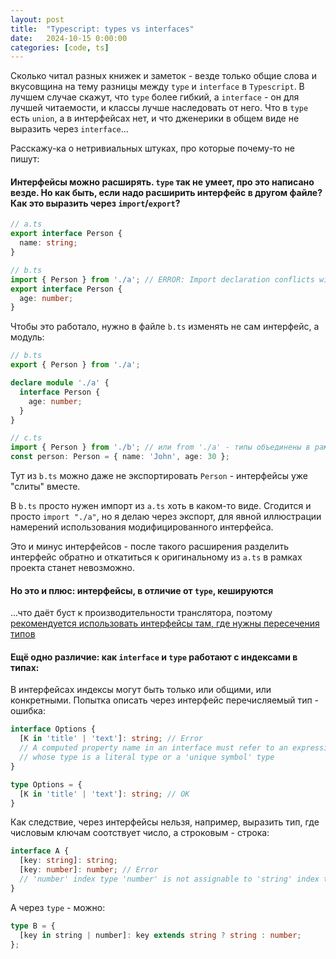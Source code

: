 ```yaml
---
layout: post
title:  "Typescript: types vs interfaces"
date:   2024-10-15 0:00:00
categories: [code, ts]
---
```


Сколько читал разных книжек и заметок - везде только общие слова и вкусовщина на тему разницы между `type` и `interface` в `Typescript`. В лучшем случае скажут, что `type` более гибкий, а `interface` - он для лучшей читаемости, и классы лучше наследовать от него. Что в `type` есть `union`, а в интерфейсах нет, и что дженерики в общем виде не выразить через `interface`...

Расскажу-ка о нетривиальных штуках, про которые почему-то не пишут:

#### Интерфейсы можно расширять. `type` так не умеет, про это написано везде. Но как быть, если надо расширить интерфейс в другом файле? Как это выразить через `import`/`export`?

```ts
// a.ts
export interface Person {
  name: string;
}

// b.ts
import { Person } from './a'; // ERROR: Import declaration conflicts with local declaration of 'Person'
export interface Person {
  age: number;
}
```

Чтобы это работало, нужно в файле `b.ts` изменять не сам интерфейс, а модуль:

```ts
// b.ts
export { Person } from './a';

declare module './a' {
  interface Person {
    age: number;
  }
}

// c.ts
import { Person } from './b'; // или from './a' - типы объединены в рамках всего проекта
const person: Person = { name: 'John', age: 30 };
```

Тут из `b.ts` можно даже не экспортировать `Person` - интерфейсы уже "слиты" вместе.

В `b.ts` просто нужен импорт из `a.ts` хоть в каком-то виде. Сгодится и просто `import "./a"`, но я делаю через экспорт, для явной иллюстрации намерений использования модифицированного интерфейса.

Это и минус интерфейсов - после такого расширения разделить интерфейс обратно и откатиться к оригинальному из `a.ts` в рамках проекта станет невозможно.

#### Но это и плюс: интерфейсы, в отличие от `type`, кешируются

...что даёт буст к производительности транслятора, поэтому [рекомендуется использовать интерфейсы там, где нужны пересечения типов](https://github.com/microsoft/TypeScript/wiki/Performance#preferring-interfaces-over-intersections)

#### Ещё одно различие: как `interface` и `type` работают с индексами в типах:

В интерфейсах индексы могут быть только или общими, или конкретными. Попытка описать через интерфейс перечисляемый тип - ошибка:

```ts
interface Options {
  [K in 'title' | 'text']: string; // Error
  // A computed property name in an interface must refer to an expression
  // whose type is a literal type or a 'unique symbol' type
}

type Options = {
  [K in 'title' | 'text']: string; // OK
}
```

Как следствие, через интерфейсы нельзя, например, выразить тип, где числовым ключам соотствует число, а строковым - строка:

```ts
interface A {
  [key: string]: string;
  [key: number]: number; // Error
  // 'number' index type 'number' is not assignable to 'string' index type 'string'.
}
```

А через `type` - можно:
```ts
type B = {
  [key in string | number]: key extends string ? string : number;
};
```
